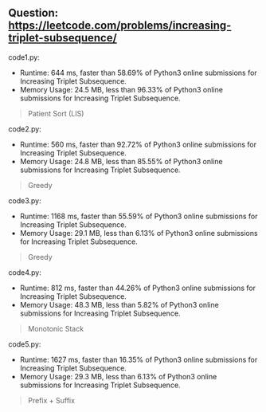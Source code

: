 ## Question: https://leetcode.com/problems/increasing-triplet-subsequence/

code1.py:
* Runtime: 644 ms, faster than 58.69% of Python3 online submissions for Increasing Triplet Subsequence.
* Memory Usage: 24.5 MB, less than 96.33% of Python3 online submissions for Increasing Triplet Subsequence.
> Patient Sort (LIS)

code2.py:
* Runtime: 560 ms, faster than 92.72% of Python3 online submissions for Increasing Triplet Subsequence.
* Memory Usage: 24.8 MB, less than 85.55% of Python3 online submissions for Increasing Triplet Subsequence.
> Greedy

code3.py:
* Runtime: 1168 ms, faster than 55.59% of Python3 online submissions for Increasing Triplet Subsequence.
* Memory Usage: 29.1 MB, less than 6.13% of Python3 online submissions for Increasing Triplet Subsequence.
> Greedy

code4.py:
* Runtime: 812 ms, faster than 44.26% of Python3 online submissions for Increasing Triplet Subsequence.
* Memory Usage: 48.3 MB, less than 5.82% of Python3 online submissions for Increasing Triplet Subsequence.
> Monotonic Stack

code5.py:
* Runtime: 1627 ms, faster than 16.35% of Python3 online submissions for Increasing Triplet Subsequence.
* Memory Usage: 29.3 MB, less than 6.13% of Python3 online submissions for Increasing Triplet Subsequence.
> Prefix + Suffix
